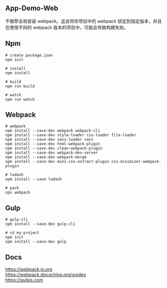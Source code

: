## App-Demo-Web
不推荐全局安装 webpack。这会将你项目中的 webpack 锁定到指定版本，并且在使用不同的 webpack 版本的项目中，可能会导致构建失败。


## Npm
```shell
# create package.json
npm init

# install
npm install

# build
npm run build

# watch
npm run watch
```


## Webpack
```shell
# webpack
npm install --save-dev webpack webpack-cli
npm install --save-dev style-loader css-loader file-loader
npm install --save-dev sass-loader sass
npm install --save-dev html-webpack-plugin
npm install --save-dev clean-webpack-plugin
npm install --save-dev webpack-dev-server
npm install --save-dev webpack-merge
npm install --save-dev mini-css-extract-plugin css-minimizer-webpack-plugin

# lodash
npm install --save lodash

# pack
npx webpack
```


## Gulp
```shell
# gulp-cli
npm install --save-dev gulp-cli

# cd my-project
npm init
npm install --save-dev gulp
```

## Docs
https://webpack.js.org  
https://webpack.docschina.org/guides  
https://gulpjs.com  
